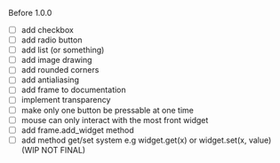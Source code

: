 Before 1.0.0
 - [ ] add checkbox
 - [ ] add radio button
 - [ ] add list (or something)
 - [ ] add image drawing
 - [ ] add rounded corners
 - [ ] add antialiasing
 - [ ] add frame to documentation
 - [ ] implement transparency
 - [ ] make only one button be pressable at one time
 - [ ] mouse can only interact with the most front widget
 - [ ] add frame.add_widget method
 - [ ] add method get/set system e.g widget.get(x) or widget.set(x, value) (WIP NOT FINAL)
